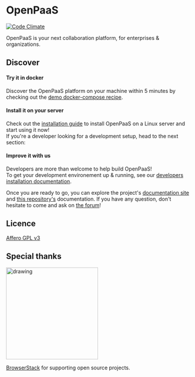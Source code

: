 # OpenPaaS

[![Code Climate](https://codeclimate.com/github/linagora/openpaas-esn/badges/gpa.svg)](https://codeclimate.com/github/linagora/openpaas-esn)

OpenPaaS is your next collaboration platform, for enterprises & organizations.

## Discover
#### Try it in docker
Discover the OpenPaaS platform on your machine within 5 minutes by checking out the [demo docker-compose recipe](http://docs.open-paas.org/getting-started/docker/).

#### Install it on your server
Check out the [installation guide](http://docs.open-paas.org/getting-started/linux/) to install OpenPaaS on a Linux server and start using it now!  
If you're a developer looking for a development setup, head to the next section:

#### Improve it with us
Developers are more than welcome to help build OpenPaaS!    
To get your development environement up & running, see our [developers installation documentation](doc/develop.md).

Once you are ready to go, you can explore the project's [documentation site](http://docs.open-paas.org/) and [this repository's](doc/) documentation.
If you have any question, don't hesitate to come and ask on [the forum](http://forum.open-paas.org/)!

## Licence

[Affero GPL v3](http://www.gnu.org/licenses/agpl-3.0.html)

## Special thanks

<img src="https://cloud.githubusercontent.com/assets/7864462/12837037/452a17c6-cb73-11e5-9f39-fc96893bc9bf.png" alt="drawing" width="250"/>

[BrowserStack](https://www.browserstack.com/) for supporting open source projects.